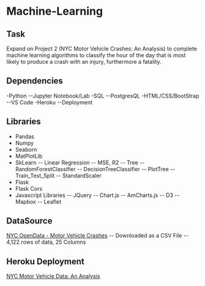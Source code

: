 # Machine-Learning

## Task
Expand on Project 2 (NYC Motor Vehicle Crashes: An Analysis) to complete machine learning algorithms to classify the hour of the day that is most likely to produce a crash with an injury, furthermore a fatality. 

## Dependencies
-Python
--Jupyter Notebook/Lab
-SQL
--PostgresQL
-HTML/CSS/BootStrap
--VS Code
-Heroku
--Deployment

## Libraries
- Pandas
- Numpy
- Seaborn
- MatPlotLib
- SkLearn
-- Linear Regression
-- MSE, R2
-- Tree
-- RandomForestClassifier
-- DecisionTreeClassifier
-- PlotTree
-- Train_Test_Split
-- StandardScaler
- Flask
- Flask Cors
- Javascript Libraries
-- JQuery
-- Chart.js
-- AmCharts.js
-- D3
-- Mapbox
-- Leaflet

## DataSource
[NYC OpenData - Motor Vehicle Crashes](https://data.cityofnewyork.us/Public-Safety/Motor-Vehicle-Collisions-Crashes/h9gi-nx95)
-- Downloaded as a CSV File
-- 4,122 rows of data, 25 Columns

## Heroku Deployment
[NYC Motor Vehicle Data: An Analysis](https://nyc-crashdata-2020.herokuapp.com/)
